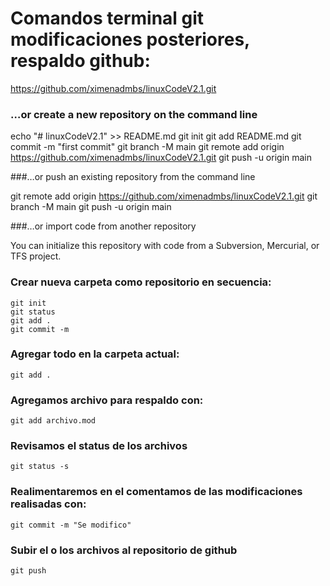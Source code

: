 # Comandos terminal git modificaciones posteriores, respaldo github:

https://github.com/ximenadmbs/linuxCodeV2.1.git

### …or create a new repository on the command line

echo "# linuxCodeV2.1" >> README.md
git init
git add README.md
git commit -m "first commit"
git branch -M main
git remote add origin https://github.com/ximenadmbs/linuxCodeV2.1.git
git push -u origin main

###…or push an existing repository from the command line

git remote add origin https://github.com/ximenadmbs/linuxCodeV2.1.git
git branch -M main
git push -u origin main

###…or import code from another repository

You can initialize this repository with code from a Subversion, Mercurial, or TFS project.

### Crear nueva carpeta como repositorio en secuencia:

	git init
	git status
	git add .
	git commit -m

### Agregar todo en la carpeta actual:
   
    git add .

### Agregamos archivo para respaldo con:
    
    git add archivo.mod

### Revisamos el status de los archivos
    
    git status -s

### Realimentaremos en el comentamos de las modificaciones realisadas con:
    
    git commit -m "Se modifico"

### Subir el o los archivos al repositorio de github
    
    git push
    

